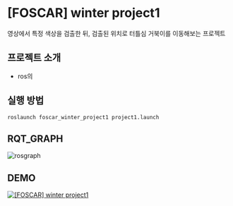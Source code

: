 # [FOSCAR] winter project1
영상에서 특정 색상을 검출한 뒤, 검출된 위치로 터틀심 거북이를 이동해보는 프로젝트


## 프로젝트 소개
- ros의

## 실행 방법
`roslaunch foscar_winter_project1 project1.launch`


## RQT_GRAPH
![rosgraph](https://user-images.githubusercontent.com/45509381/108341240-cf72f380-721c-11eb-8c3a-2b1873ac81f4.png)

## DEMO
[![[FOSCAR] winter project1](https://img.youtube.com/vi/SaA8JoiG_XY/0.jpg)](https://youtu.be/SaA8JoiG_XY)
